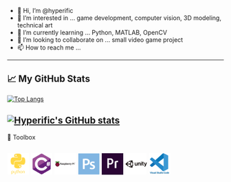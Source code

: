 - 👋 Hi, I’m @hyperific
- 👀 I’m interested in ... game development, computer vision, 3D modeling, technical art
- 🌱 I’m currently learning ... Python, MATLAB, OpenCV
- 💞️ I’m looking to collaborate on ... small video game project
- 📫 How to reach me ...

--------

## &#x1f4c8; My GitHub Stats

[![Top Langs](https://github-readme-stats.vercel.app/api/top-langs/?username=hyperific&hide=java,html,css&theme=synthwave)](https://github.com/anuraghazra/github-readme-stats)

[![Hyperific's GitHub stats](https://github-readme-stats.vercel.app/api?username=hyperific&theme=synthwave)](https://github.com/anuraghazra/github-readme-stats)
--------

🧰 Toolbox

<img src="https://github.com/devicons/devicon/blob/master/icons/python/python-plain-wordmark.svg" alt="Python Logo" width="50" height="50"/> <img src="https://github.com/devicons/devicon/blob/master/icons/csharp/csharp-original.svg" alt="C# Logo" width="50" height="50"/> <img src="https://github.com/devicons/devicon/blob/master/icons/raspberrypi/raspberrypi-original-wordmark.svg" alt="Raspberry Pi Logo" width="50" height="50"/> <img src="https://github.com/devicons/devicon/blob/master/icons/photoshop/photoshop-plain.svg" alt="Photoshop Logo" width="50" height="50"/> <img src="https://github.com/devicons/devicon/blob/master/icons/premierepro/premierepro-plain.svg" alt="Premiere Pro Logo" width="50" height="50"/> <img src="https://github.com/devicons/devicon/blob/master/icons/unity/unity-original-wordmark.svg" alt="Unity Logo" width="50" height="50"/> <img src="https://github.com/devicons/devicon/blob/master/icons/vscode/vscode-original-wordmark.svg" alt="VS Code Logo" width="50" height="50"/> 
--------
